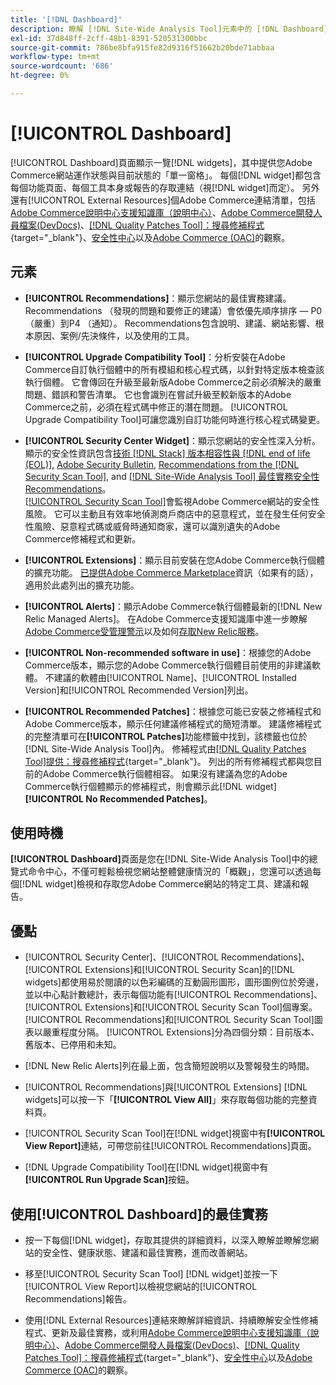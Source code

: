 ```yaml
---
title: '[!DNL Dashboard]'
description: 瞭解 [!DNL Site-Wide Analysis Tool]元素中的 [!DNL Dashboard] 標籤、使用時機、優點及最佳實務。
exl-id: 37d848ff-2cff-48b1-8391-520531300bbc
source-git-commit: 786be8bfa915fe82d9316f51662b20bde71abbaa
workflow-type: tm+mt
source-wordcount: '686'
ht-degree: 0%

---
```


# [!UICONTROL Dashboard]

[!UICONTROL Dashboard]頁面顯示一覽[!DNL widgets]，其中提供您Adobe Commerce網站運作狀態與目前狀態的「單一窗格」。 每個[!DNL widget]都包含每個功能頁面、每個工具本身或報告的存取連結（視[!DNL widget]而定）。
另外還有[!UICONTROL External Resources]個Adobe Commerce連結清單，包括[Adobe Commerce說明中心支援知識庫（說明中心）](https://experienceleague.adobe.com/docs/commerce-knowledge-base/kb/overview.html)、[Adobe Commerce開發人員檔案(DevDocs)](https://developer.adobe.com/commerce/docs/)、[[!DNL Quality Patches Tool]：搜尋修補程式](https://experienceleague.adobe.com/tools/commerce-quality-patches/index.html){target="_blank"}、[安全性中心](https://helpx.adobe.com/security.html)以及[Adobe Commerce (OAC)](https://experienceleague.adobe.com/docs/commerce-operations/tools/observation-for-adobe-commerce/intro.html)的觀察。

## 元素

* **[!UICONTROL Recommendations]**：顯示您網站的最佳實務建議。 Recommendations （發現的問題和要修正的建議）會依優先順序排序 — P0 （嚴重）到P4 （通知）。
Recommendations包含說明、建議、網站影響、根本原因、案例/先決條件，以及使用的工具。

* **[!UICONTROL Upgrade Compatibility Tool]**：分析安裝在Adobe Commerce自訂執行個體中的所有模組和核心程式碼，以針對特定版本檢查該執行個體。 它會傳回在升級至最新版Adobe Commerce之前必須解決的嚴重問題、錯誤和警告清單。 它也會識別在嘗試升級至較新版本的Adobe Commerce之前，必須在程式碼中修正的潛在問題。
[!UICONTROL Upgrade Compatibility Tool]可讓您識別自訂功能何時進行核心程式碼變更。

* **[!UICONTROL Security Center Widget]**：顯示您網站的安全性深入分析。
顯示的安全性資訊包含[技術 [!DNL Stack] 版本相容性與 [!DNL end of life (EOL)]](https://experienceleague.adobe.com/docs/commerce-operations/installation-guide/system-requirements.html), [Adobe Security Bulletin](https://helpx.adobe.com/security/security-bulletin.html), [Recommendations from the [!DNL Security Scan Tool]](https://experienceleague.adobe.com/docs/commerce-admin/systems/security/security-scan.html), and [[!DNL Site-Wide Analysis Tool] 最佳實務安全性Recommendations](https://experienceleague.adobe.com/docs/commerce-operations/tools/site-wide-analysis-tool/recommendations.html)。<br>
[[!UICONTROL Security Scan Tool]](https://experienceleague.adobe.com/docs/commerce-admin/systems/security/security-scan.html)會監視Adobe Commerce網站的安全性風險。 它可以主動且有效率地偵測商戶商店中的惡意程式，並在發生任何安全性風險、惡意程式碼或威脅時通知商家，還可以識別遺失的Adobe Commerce修補程式和更新。

* **[!UICONTROL Extensions]**：顯示目前安裝在您Adobe Commerce執行個體的擴充功能。 [已提供Adobe Commerce Marketplace](https://marketplace.magento.com/extensions.html)資訊（如果有的話），適用於此處列出的擴充功能。

* **[!UICONTROL Alerts]**：顯示Adobe Commerce執行個體最新的[!DNL New Relic Managed Alerts]。 在Adobe Commerce支援知識庫中進一步瞭解[Adobe Commerce受管理警示](https://experienceleague.adobe.com/docs/commerce-knowledge-base/kb/support-tools/managed-alerts/managed-alerts-for-magento-commerce.html)以及如何[存取New Relic服務](https://experienceleague.adobe.com/docs/commerce-knowledge-base/kb/faq/access-new-relic-services.html)。

* **[!UICONTROL Non-recommended software in use]**：根據您的Adobe Commerce版本，顯示您的Adobe Commerce執行個體目前使用的非建議軟體。 不建議的軟體由[!UICONTROL Name]、[!UICONTROL Installed Version]和[!UICONTROL Recommended Version]列出。

* **[!UICONTROL Recommended Patches]**：根據您可能已安裝之修補程式和Adobe Commerce版本，顯示任何建議修補程式的簡短清單。 建議修補程式的完整清單可在&#x200B;**[!UICONTROL Patches]**&#x200B;功能標籤中找到，該標籤也位於[!DNL Site-Wide Analysis Tool]內。 修補程式由[[!DNL Quality Patches Tool]提供：搜尋修補程式](https://experienceleague.adobe.com/tools/commerce-quality-patches/index.html){target="_blank"}。 列出的所有修補程式都與您目前的Adobe Commerce執行個體相容。
如果沒有建議為您的Adobe Commerce執行個體顯示的修補程式，則會顯示此[!DNL widget] **[!UICONTROL No Recommended Patches]**。

## 使用時機

**[!UICONTROL Dashboard]**&#x200B;頁面是您在[!DNL Site-Wide Analysis Tool]中的總覽式命令中心，不僅可輕鬆檢視您網站整體健康情況的「概觀」，您還可以透過每個[!DNL widget]檢視和存取您Adobe Commerce網站的特定工具、建議和報告。

## 優點

* [!UICONTROL Security Center]、[!UICONTROL Recommendations]、[!UICONTROL Extensions]和[!UICONTROL Security Scan]的[!DNL widgets]都使用易於閱讀的以色彩編碼的互動圓形圖形，圖形圖例位於旁邊，並以中心點計數總計，表示每個功能有[!UICONTROL Recommendations]、[!UICONTROL Extensions]和[!UICONTROL Security Scan Tool]個專案。 [!UICONTROL Recommendations]和[!UICONTROL Security Scan Tool]圖表以嚴重程度分隔。 [!UICONTROL Extensions]分為四個分類：目前版本、舊版本、已停用和未知。

* [!DNL New Relic Alerts]列在最上面，包含簡短說明以及警報發生的時間。

* [!UICONTROL Recommendations]與[!UICONTROL Extensions] [!DNL widgets]可以按一下「**[!UICONTROL View All]**」來存取每個功能的完整資料頁。

* [!UICONTROL Security Scan Tool]在[!DNL widget]視窗中有&#x200B;**[!UICONTROL View Report]**&#x200B;連結，可帶您前往[!UICONTROL Recommendations]頁面。

* [!DNL Upgrade Compatibility Tool]在[!DNL widget]視窗中有&#x200B;**[!UICONTROL Run Upgrade Scan]**&#x200B;按鈕。

## 使用[!UICONTROL Dashboard]的最佳實務

* 按一下每個[!DNL widget]，存取其提供的詳細資料，以深入瞭解並瞭解您網站的安全性、健康狀態、建議和最佳實務，進而改善網站。

* 移至[!UICONTROL Security Scan Tool] [!DNL widget]並按一下[!UICONTROL View Report]以檢視您網站的[!UICONTROL Recommendations]報告。

* 使用[!DNL External Resources]連結來瞭解詳細資訊、持續瞭解安全性修補程式、更新及最佳實務，或利用[Adobe Commerce說明中心支援知識庫（說明中心）](https://experienceleague.adobe.com/docs/commerce-knowledge-base/kb/overview.html)、[Adobe Commerce開發人員檔案(DevDocs)](https://developer.adobe.com/commerce/docs/)、[[!DNL Quality Patches Tool]：搜尋修補程式](https://experienceleague.adobe.com/tools/commerce-quality-patches/index.html){target="_blank"}、[安全性中心](https://helpx.adobe.com/security.html)以及[Adobe Commerce (OAC)](https://experienceleague.adobe.com/docs/commerce-operations/tools/observation-for-adobe-commerce/intro.html)的觀察。
